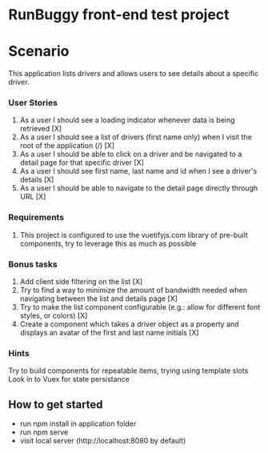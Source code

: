 # RunBuggy front-end test project

# Scenario

This application lists drivers and allows users to see details about a specific driver.

### User Stories

1. As a user I should see a loading indicator whenever data is being retrieved [X]
2. As a user I should see a list of drivers (first name only) when I visit the root of the application (/) [X]
3. As a user I should be able to click on a driver and be navigated to a detail page for that specific driver [X]
4. As a user I should see first name, last name and id when I see a driver's details [X]
5. As a user I should be able to navigate to the detail page directly through URL [X]

### Requirements

1. This project is configured to use the vuetifyjs.com library of pre-built components, try to leverage this as much as possible

### Bonus tasks

1. Add client side filtering on the list [X]
2. Try to find a way to minimize the amount of bandwidth needed when navigating between the list and details page [X]
3. Try to make the list component configurable (e.g.: allow for different font styles, or colors) [X]
4. Create a component which takes a driver object as a property and displays an avatar of the first and last name initials [X]

### Hints

Try to build components for repeatable items, trying using template slots
Look in to Vuex for state persistance

## How to get started

- run npm install in application folder
- run npm serve
- visit local server (http://localhost:8080 by default)
